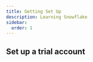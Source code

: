 ```yaml
---
title: Getting Set Up
description: Learning Snowflake
sidebar:
  order: 1
---
```


## Set up a trial account
